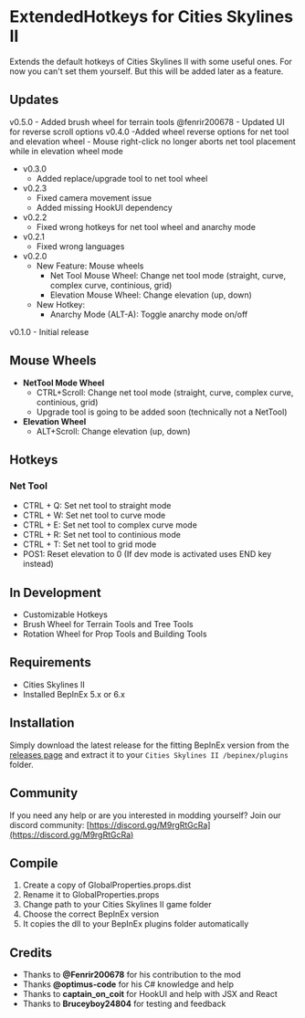 # ExtendedHotkeys for Cities Skylines II

Extends the default hotkeys of Cities Skylines II with some useful ones.
For now you can't set them yourself. But this will be added later as a feature.

## Updates
v0.5.0
	- Added brush wheel for terrain tools @fenrir200678
	- Updated UI for reverse scroll options
v0.4.0
	-Added wheel reverse options for net tool and elevation wheel
	- Mouse right-click no longer aborts net tool placement while in elevation wheel mode
- v0.3.0
	- Added replace/upgrade tool to net tool wheel
- v0.2.3
	- Fixed camera movement issue
	- Added missing HookUI dependency
- v0.2.2
	- Fixed wrong hotkeys for net tool wheel and anarchy mode
- v0.2.1
	- Fixed wrong languages
- v0.2.0
	- New Feature: Mouse wheels
		- Net Tool Mouse Wheel: Change net tool mode (straight, curve, complex curve, continious, grid)
		- Elevation Mouse Wheel: Change elevation (up, down)
	- New Hotkey:
		- Anarchy Mode (ALT-A): Toggle anarchy mode on/off

v0.1.0
	- Initial release

## Mouse Wheels
- **NetTool Mode Wheel**
	- CTRL+Scroll: Change net tool mode (straight, curve, complex curve, continious, grid)
	- Upgrade tool is going to be added soon (technically not a NetTool)
- **Elevation Wheel**
	- ALT+Scroll: Change elevation (up, down)

## Hotkeys

### Net Tool
- CTRL + Q: Set net tool to straight mode
- CTRL + W: Set net tool to curve mode
- CTRL + E: Set net tool to complex curve mode
- CTRL + R: Set net tool to continious mode
- CTRL + T: Set net tool to grid mode
- POS1: Reset elevation to 0 (If dev mode is activated uses END key instead)

## In Development
- Customizable Hotkeys
- Brush Wheel for Terrain Tools and Tree Tools
- Rotation Wheel for Prop Tools and Building Tools

## Requirements
- Cities Skylines II
- Installed BepInEx 5.x or 6.x

## Installation
Simply download the latest release for the fitting BepInEx version from the [releases page](https://github.com/89pleasure/cities2-extended-hotkeys/releases)
and extract it to your `Cities Skylines II /bepinex/plugins` folder.

## Community
If you need any help or are you interested in modding yourself?
Join our discord community: [https://discord.gg/M9rgRtGcRa](https://discord.gg/M9rgRtGcRa)

## Compile
1. Create a copy of GlobalProperties.props.dist
2. Rename it to GlobalProperties.props										
3. Change path to your Cities Skylines II game folder
4. Choose the correct BepInEx version
5. It copies the dll to your BepInEx plugins folder automatically

## Credits
- Thanks to **@Fenrir200678** for his contribution to the mod
- Thanks **@optimus-code** for his C# knowledge and help
- Thanks to **captain_on_coit** for HookUI and help with JSX and React
- Thanks to **Bruceyboy24804** for testing and feedback